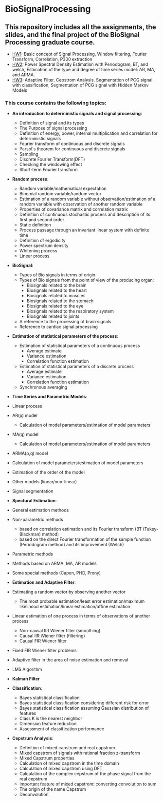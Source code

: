 # BioSignalProcessing
## This repository includes all the assignments, the slides, and the final project of the BioSignal Processing graduate course.


- [HW1](https://github.com/arhp78/BioSignalProcessing/tree/main/HW1_Prac): Basic concept of Signal Processing, Window filtering, Fourier Transform, Correlation, P300 extraction
- [HW2](https://github.com/arhp78/BioSignalProcessing/tree/main/HW2_Prac): Power Spectral Density Estimation with Periodogram, BT, and welch, Estimation of the type and degree of time series model: AR, MA, and ARMA.
- [HW3](https://github.com/arhp78/BioSignalProcessing/tree/main/HW3_Prac): Adaptive Filter, Cepstrom Analysis, Segmentation of PCG signal with classification, Segmentation of PCG signal with Hidden Markov Models


### This course contains the following topics:
- **An introduction to deterministic signals and signal processing**:
  - Definition of signal and its types
  - The Purpose of signal processing
  - Definition of energy, power, internal multiplication and correlation for deterministic signals
  - Fourier transform of continuous and discrete signals
  - Parsol's theorem for continuous and discrete signals
  - Sampling
  - Discrete Fourier Transform(DFT)
  - Checking the windowing effect
  - Short-term Fourier transform
 
- **Random process**:
  - Random variable/mathematical expectation
  - Binomial random variable/random vector
  - Estimation of a random variable without observation/estimation of a random variable with observation of another random variable
  - Properties of covariance matrix and correlation matrix
  - Definition of continuous stochastic process and description of its first and second order
  - Static definition
  - Process passage through an invariant linear system with definite time
  - Definition of ergodicity
  - Power spectrum density
  - Whitening process
  - Linear process
    
- **BioSignal**:
  - Types of Bio signals in terms of origin
  - Types of Bio signals from the point of view of the producing organ:
      - Biosignals related to the brain
      - Biosignals related to the heart
      - Biosignals related to muscles
      - Biosignals related to the stomach
      - Biosignals related to the eye
      - Biosignals related to the respiratory system
      - Biosignals related to joints
  - A reference to the processing of brain signals
  - Reference to cardiac signal processing
 
- **Estimation of statistical parameters of the process**:
  - Estimation of statistical parameters of a continuous process
    - Average estimate
    - Variance estimation
    - Correlation function estimation
  - Estimation of statistical parameters of a discrete process
    - Average estimate
    - Variance estimation
    - Correlation function estimation
  - Synchronous averaging
 
- **Time Series and Parametric Models**:
 - Linear process
 - AR(p) model
    - Calculation of model parameters/estimation of model parameters
 - MA(q) model
    - Calculation of model parameters/estimation of model parameters
 - ARMA(p,q) model
 - Calculation of model parameters/estimation of model parameters
 - Estimation of the order of the model
 - Other models (linear/non-linear)
 - Signal segmentation

- **Spectural Estimation**:
 - General estimation methods
 - Non-parametric methods
   - based on correlation estimation and its Fourier transform (BT (Tukey-Blackman) method)
   - based on the direct Fourier transformation of the sample function (Periodogram method) and its improvement (Welch)
 - Parametric methods
 - Methods based on ARMA, MA, AR models
 - Some special methods (Capon, PHD, Prony)

- **Estimation and Adaptive Filter**:
 - Estimating a random vector by observing another vector
   - The most probable estimation/least error estimation/maximum likelihood estimation/linear estimation/affine estimation
 - Linear estimation of one process in terms of observations of another process
   - Non-causal IIR Wiener filter (smoothing)
   - Causal IIR Wiener filter (filtering)
   - Causal FIR Wiener filter
 - Fixed FIR Wiener filter problems
 - Adaptive filter in the area of noise estimation and removal
 - LMS Algorithm

- **Kalman Filter**

- **Classification**:
  - Bayes statistical classification
  - Bayes statistical classification considering different risk for error
  - Bayes statistical classification assuming Gaussian distribution of features
  - Class K is the nearest neighbor
  - Dimension feature reduction
  - Assessment of classification performance

- **Cepstrum Analysis**:
  - Definition of mixed capstrom and real capstrom
  - Mixed capstrom of signals with rational fraction z-transform
  - Mixed Capstrum properties
  - Calculation of mixed capstrom in the time domain
  - Calculation of mixed capstrom using DFT
  - Calculation of the complex cepstrum of the phase signal from the real cepstrum
  - Important feature of mixed capstrom: converting convolution to sum
  - The origin of the name Capstrum
  - Deconvolution
